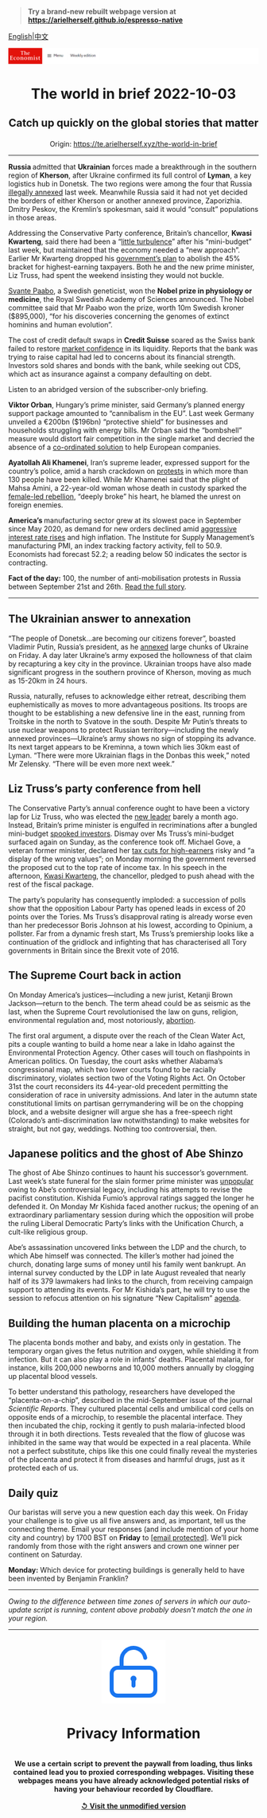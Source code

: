 > **Try a brand-new rebuilt webpage version at https://arielherself.github.io/espresso-native**

[English](https://github.com/arielherself/espresso/blob/main/README.md)|[中文](https://github-com.translate.goog/arielherself/espresso/blob/main/README.md?_x_tr_sl=en&_x_tr_tl=zh-CN&_x_tr_hl=zh-CN&_x_tr_pto=wapp)



![The Economist](menubar.png)

# <p align="center">The world in brief 2022-10-03</p>

## <p align="center">Catch up quickly on the global stories that matter</p>

<p align="center">Origin: <a href="https://te.arielherself.xyz/the-world-in-brief">https://te.arielherself.xyz/the-world-in-brief</a><hr>

<strong>Russia </strong>admitted that <strong>Ukrainian</strong> forces made a breakthrough in the southern region of <strong>Kherson</strong>, after Ukraine confirmed its full control of <strong>Lyman</strong>, a key logistics hub in Donetsk. The two regions were among the four that Russia [illegally annexed](https://te.arielherself.xyz/europe/2022/09/30/vladimir-putin-illegally-annexes-four-ukrainian-oblasts) last week. Meanwhile Russia said it had not yet decided the borders of either Kherson or another annexed province, Zaporizhia. Dmitry Peskov, the Kremlin’s spokesman, said it would “consult” populations in those areas.

Addressing the Conservative Party conference, Britain’s chancellor, <strong>Kwasi Kwarteng</strong>, said there had been a “[little turbulence](https://te.arielherself.xyz/britain/2022/09/27/the-fallout-from-kwasi-kwartengs-mini-budget-continues)” after his “mini-budget” last week, but maintained that the economy needed a “new approach”. Earlier Mr Kwarteng dropped his [government’s plan](https://te.arielherself.xyz/leaders/2022/09/28/how-not-to-run-a-country) to abolish the 45% bracket for highest-earning taxpayers. Both he and the new prime minister, Liz Truss, had spent the weekend insisting they would not buckle.

[Svante Paabo](https://te.arielherself.xyz/science-and-technology/2022/10/03/this-years-first-nobel-laureate-sequenced-the-dna-of-neanderthals), a Swedish geneticist, won the <strong>Nobel prize in physiology or medicine</strong>, the Royal Swedish Academy of Sciences announced. The Nobel committee said that Mr Paabo won the prize, worth 10m Swedish kroner ($895,000), “for his discoveries concerning the genomes of extinct hominins and human evolution”.

The cost of credit default swaps in <strong>Credit Suisse</strong> soared as the Swiss bank failed to restore [market confidence](https://te.arielherself.xyz/finance-and-economics/2022/10/03/the-hunt-for-the-weakest-link-in-global-finance) in its liquidity. Reports that the bank was trying to raise capital had led to concerns about its financial strength. Investors sold shares and bonds with the bank, while seeking out CDS, which act as insurance against a company defaulting on debt.

Listen to an abridged version of the subscriber-only briefing.

<strong>Viktor Orban</strong>, Hungary’s prime minister, said Germany’s planned energy support package amounted to “cannibalism in the EU”. Last week Germany unveiled a €200bn ($196bn) “protective shield” for businesses and households struggling with energy bills. Mr Orban said the “bombshell” measure would distort fair competition in the single market and decried the absence of a [co-ordinated solution](https://te.arielherself.xyz/europe/2022/09/05/europe-scrambles-to-protect-citizens-from-sky-high-energy-prices) to help European companies.

<strong>Ayatollah Ali Khamenei</strong>, Iran’s supreme leader, expressed support for the country’s police, amid a harsh crackdown on [protests](https://te.arielherself.xyz/leaders/2022/09/29/irans-tired-regime-is-living-on-borrowed-time) in which more than 130 people have been killed. While Mr Khamenei said that the plight of Mahsa Amini, a 22-year-old woman whose death in custody sparked the [female-led rebellion](https://te.arielherself.xyz/middle-east-and-africa/2022/09/29/irans-ruling-ayatollahs-are-hanging-on), “deeply broke” his heart, he blamed the unrest on foreign enemies.

<strong>America’s </strong>manufacturing sector grew at its slowest pace in September since May 2020, as demand for new orders declined amid [aggressive interest rate rises](https://te.arielherself.xyz/finance-and-economics/2022/09/29/global-rate-rises-are-happening-on-an-unprecedented-scale) and high inflation. The Institute for Supply Management’s manufacturing PMI, an index tracking factory activity, fell to 50.9. Economists had forecast 52.2; a reading below 50 indicates the sector is contracting.

<strong>Fact of the day:</strong> 100, the number of anti-mobilisation protests in Russia between September 21st and 26th. [Read the full story](https://te.arielherself.xyz/graphic-detail/2022/09/29/protests-erupt-across-russia).

----------

## The Ukrainian answer to annexation

“The people of Donetsk…are becoming our citizens forever”, boasted Vladimir Putin, Russia’s president, as he [annexed](https://te.arielherself.xyz/europe/2022/09/30/vladimir-putin-illegally-annexes-four-ukrainian-oblasts) large chunks of Ukraine on Friday. A day later Ukraine’s army exposed the hollowness of that claim by recapturing a key city in the province. Ukrainian troops have also made significant progress in the southern province of Kherson, moving as much as 15-20km in 24 hours.

Russia, naturally, refuses to acknowledge either retreat, describing them euphemistically as moves to more advantageous positions. Its troops are thought to be establishing a new defensive line in the east, running from Troitske in the north to Svatove in the south. Despite Mr Putin’s threats to use nuclear weapons to protect Russian territory—including the newly annexed provinces—Ukraine’s army shows no sign of stopping its advance. Its next target appears to be Kreminna, a town which lies 30km east of Lyman. “There were more Ukrainian flags in the Donbas this week,” noted Mr Zelensky. “There will be even more next week.”

## Liz Truss’s party conference from hell

The Conservative Party’s annual conference ought to have been a victory lap for Liz Truss, who was elected the [new leader](https://te.arielherself.xyz/leaders/2022/09/28/how-not-to-run-a-country) barely a month ago. Instead, Britain’s prime minister is engulfed in recriminations after a bungled mini-budget [spooked investors](https://te.arielherself.xyz/britain/2022/09/26/the-pound-is-plumbing-near-historical-depths-why). Dismay over Ms Truss’s mini-budget surfaced again on Sunday, as the conference took off. Michael Gove, a veteran former minister, declared her [tax cuts for high-earners](https://te.arielherself.xyz/britain/2022/09/23/britains-chancellor-offers-up-a-reckless-budget-fiscally-and-politically) risky and “a display of the wrong values”; on Monday morning the government reversed the proposed cut to the top rate of income tax. In his speech in the afternoon, [Kwasi Kwarteng](https://te.arielherself.xyz/britain/2022/09/07/kwasi-kwarteng-is-bold-brainy-and-weird), the chancellor, pledged to push ahead with the rest of the fiscal package.

The party’s popularity has consequently imploded: a succession of polls show that the opposition Labour Party has opened leads in excess of 20 points over the Tories. Ms Truss’s disapproval rating is already worse even than her predecessor Boris Johnson at his lowest, according to Opinium, a pollster. Far from a dynamic fresh start, Ms Truss’s premiership looks like a continuation of the gridlock and infighting that has characterised all Tory governments in Britain since the Brexit vote of 2016. 

## The Supreme Court back in action

On Monday America’s justices—including a new jurist, Ketanji Brown Jackson—return to the bench. The term ahead could be as seismic as the last, when the Supreme Court revolutionised the law on guns, religion, environmental regulation and, most notoriously, [abortion](https://te.arielherself.xyz/leaders/2022/06/24/the-supreme-courts-rejection-of-roe-will-hurt-the-poorest-most). 

The first oral argument, a dispute over the reach of the Clean Water Act, pits a couple wanting to build a home near a lake in Idaho against the Environmental Protection Agency. Other cases will touch on flashpoints in American politics. On Tuesday, the court asks whether Alabama’s congressional map, which two lower courts found to be racially discriminatory, violates section two of the Voting Rights Act. On October 31st the court reconsiders its 44-year-old precedent permitting the consideration of race in university admissions. And later in the autumn state constitutional limits on partisan gerrymandering will be on the chopping block, and a website designer will argue she has a free-speech right (Colorado’s anti-discrimination law notwithstanding) to make websites for straight, but not gay, weddings. Nothing too controversial, then.

## Japanese politics and the ghost of Abe Shinzo

The ghost of Abe Shinzo continues to haunt his successor’s government. Last week’s state funeral for the slain former prime minister was [unpopular](https://te.arielherself.xyz/asia/2022/09/26/the-fallout-from-abe-shinzos-murder-could-unseat-his-successor) owing to Abe’s controversial legacy, including his attempts to revise the pacifist constitution. Kishida Fumio’s approval ratings sagged the longer he defended it. On Monday Mr Kishida faced another ruckus; the opening of an extraordinary parliamentary session during which the opposition will probe the ruling Liberal Democratic Party’s links with the Unification Church, a cult-like religious group. 

Abe’s assassination uncovered links between the LDP and the church, to which Abe himself was connected. The killer’s mother had joined the church, donating large sums of money until his family went bankrupt. An internal survey conducted by the LDP in late August revealed that nearly half of its 379 lawmakers had links to the church, from receiving campaign support to attending its events. For Mr Kishida’s part, he will try to use the session to refocus attention on his signature “New Capitalism” [agenda](https://te.arielherself.xyz/asia/2022/02/12/kishida-fumios-new-capitalism-is-many-things-but-it-is-not-new).

## Building the human placenta on a microchip

The placenta bonds mother and baby, and exists only in gestation. The temporary organ gives the fetus nutrition and oxygen, while shielding it from infection. But it can also play a role in infants’ deaths. Placental malaria, for instance, kills 200,000 newborns and 10,000 mothers annually by clogging up placental blood vessels.

To better understand this pathology, researchers have developed the “placenta-on-a-chip”, described in the mid-September issue of the journal <em>Scientific Reports</em>. They cultured placental cells and umbilical cord cells on opposite ends of a microchip, to resemble the placental interface. They then incubated the chip, rocking it gently to push malaria-infected blood through it in both directions. Tests revealed that the flow of glucose was inhibited in the same way that would be expected in a real placenta. While not a perfect substitute, chips like this one could finally reveal the mysteries of the placenta and protect it from diseases and harmful drugs, just as it protected each of us.

## Daily quiz

Our baristas will serve you a new question each day this week. On Friday your challenge is to give us all five answers and, as important, tell us the connecting theme. Email your responses (and include mention of your home city and country) by 1700 BST on <strong>Friday</strong> to [<span class="__cf_email__" data-cfemail="e5b4908c9fa09695978096968aa580868a8b8a888c9691cb868a88">[email&#160;protected]</span>](https://mail.google.com/mail/?view=cm&amp;fs=1&amp;tf=1&amp;to=QuizEspresso@te.arielherself.xyz). We’ll pick randomly from those with the right answers and crown one winner per continent on Saturday.

<strong>Monday:</strong> Which device for protecting buildings is generally held to have been invented by Benjamin Franklin?

----------

*Owing to the difference between time zones of servers in which our auto-update script is running, content above probably doesn't match the one in your region.*

|<br><div align="center"><img src="unlock.png" /><h1>Privacy Information</h1></div></br>We use a certain script to prevent the paywall from loading, thus links contained lead you to proxied corresponding webpages. Visiting these webpages means you have already acknowledged potential risks of having your behaviour recorded by Cloudflare.<br><br>[&#x21BA; Visit the unmodified version](README.raw.md)<br><br>|
|-----|
